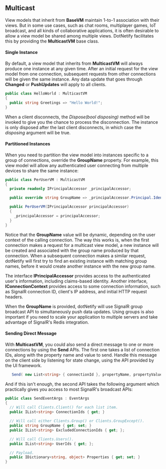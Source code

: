 ## Multicast

View models that inherit from __BaseVM__ maintain 1-to-1 association with their views.  But in some use cases, such as chat rooms, multiplayer games, IoT broadcast, and all kinds of collaborative applications, it is often desirable to allow a view model be shared among multiple views.  DotNetify facilitates this by providing the __MulticastVM__ base class.

#### Single Instance

By default, a view model that inherits from __MulticastVM__ will always produce one instance at any given time.  After an initial request for the view model from one connection, subsequent requests from other connections will be given the same instance.  Any data update that goes through __Changed__ or __PushUpdates__ will apply to all clients.  

```csharp
public class HelloWorld : MulticastVM
{
  public string Greetings => "Hello World!";
}
```

When a client disconnects, the _Dispose(bool disposing)_ method will be invoked to give you the chance to process the disconnection.  The instance is only disposed  after the last client disconnects, in which case the _disposing_ argument will be true.

#### Partitioned Instances

When you need to partition the view model into instances specific to a group of connections, override the __GroupName__ property.   For example, this view model will allow any authenticated user connecting from multiple devices to share the same instance:

```csharp
public class PerUserVM : MulticastVM
{
  private readonly IPrincipalAccessor _principalAccessor;

  public override string GroupName => _principalAccessor.Principal.Identity.Name;

  public PerUserVM(IPrincipalAccessor principalAccessor)
  {
    _principalAccessor = principalAccessor;
  }
}
```

Notice that the __GroupName__ value will be dynamic, depending on the user context of the calling connection.  The way this works is, when the first connection makes a request for a multicast view model, a new instance will be created and associated with the group name produced by that connection.  When a subsequent connection makes a similar request, dotNetify will first try to find an existing instance with matching group names, before it would create another instance with the new group name.

The interface __IPrincipalAccessor__ provides access to the authenticated user's information, including claims-based identity.  Another interface, __IConnectionContext__ provides access to some connection information, such as SignalR connection ID, client's IP address, and initial HTTP request headers. 

When the __GroupName__ is provided, dotNetify will use SignalR group broadcast API to simultaneously push data updates. Using groups is also important if you need to scale your application to multiple servers and take advantage of SignalR's Redis integration.

#### Sending Direct Message

With __MulticastVM__, you could also send a direct message to one or more connections by using the __Send__ APIs.  The first one takes a list of connection IDs, along with the property name and value to send.  Handle this message on the client side by listening for state change, using the API provided by the UI framework.

```csharp
   Send( new List<string> { connectionId }, propertyName, propertyValue);
```

And if this isn't enough, the second API takes the following argument which practically gives you access to most SignalR's broadcast APIs:

```csharp
public class SendEventArgs : EventArgs
{
  // Will call Clients.Client() for each list item.
  public IList<string> ConnectionIds { get; }

  // Will call either Clients.Group() or Clients.GroupExcept().
  public string GroupName { get; set; }
  public IList<string> ExcludedConnectionIds { get; };

  // Will call Clients.Users().
  public IList<string> UserIds { get; };

  // Payload.
  public IDictionary<string, object> Properties { get; set; }
}
```





